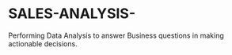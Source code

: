 # SALES-ANALYSIS-
Performing Data Analysis to answer Business questions in making actionable decisions. 
